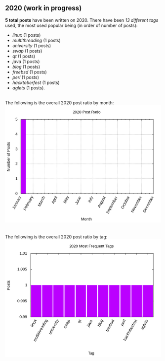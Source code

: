## 2020 (work in progress)

**5 total posts** have been written on 2020.
There have been *13 different tags* used, the most
used popular being (in order of number of posts):
 
- *linux* (1 posts)  
- *multithreading* (1 posts)  
- *university* (1 posts)  
- *swap* (1 posts)  
- *qt* (1 posts)  
- *java* (1 posts)  
- *blog* (1 posts)  
- *freebsd* (1 posts)  
- *perl* (1 posts)  
- *hacktoberfest* (1 posts)  
- *aglets* (1 posts).<br/>
<br/>
The following is the overall 2020 post ratio by month:
<br/>
    <center>
      <img src="/images/stats/2020-months.png" alt="2020 post ratio per month" />
    </center>
<br/>

<br/>
The following is the overall 2020 post ratio by tag:
<br/>
  <center>
    <img src="/images/stats/2020-tags.png" alt="2020 post ratio per tag" />
  </center>
<br/>
